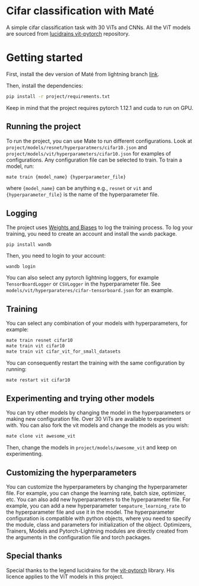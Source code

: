 # Cifar classification with Maté
A simple cifar classification task with 30 ViTs and CNNs. All the ViT models are sourced from [lucidrains vit-pytorch](https://github.com/lucidrains/vit-pytorch) repository. 

# Getting started
First, install the dev version of Maté from lightning branch [link](https://github.com/ilex-paraguariensis/yerbamate/tree/lightning).

Then, install the dependencies:
```bash
pip install -r project/requirements.txt
```
Keep in mind that the project requires pytorch 1.12.1 and cuda to run on GPU.

## Running the project
To run the project, you can use Mate to run different configurations. Look at `project/models/resnet/hyperparatmers/cifar10.json` and `project/models/vit/hyperparameters/cifar10.json` for examples of configurations. Any configuration file can be selected to train. To train a model, run:
```bash
mate train {model_name} {hyperparameter_file}
```
where `{model_name}` can be anything e.g., `resnet` or `vit` and `{hyperparameter_file}` is the name of the hyperparameter file.

## Logging
The project uses [Weights and Biases](https://wandb.ai/) to log the training process. To log your training, you need to create an account and install the `wandb` package. 
```
pip install wandb
```
Then, you need to login to your account:
```
wandb login
```

You can also select any pytorch lightning loggers, for example `TensorBoardLogger` or `CSVLogger` in the hyperparameter file. See `models/vit/hyperparateres/cifar-tensorboard.json` for an example.

## Training

You can select any combination of your models with hyperparameters, for example:
```bash
mate train resnet cifar10
mate train vit cifar10
mate train vit cifar_vit_for_small_datasets
```

You can consequently restart the training with the same configuration by running:
```bash
mate restart vit cifar10
```

## Experimenting and trying other models
You can try other models by changing the model in the hyperparameters or making new configuration file. Over 30 ViTs are available to experiment with. You can also fork the vit models and change the models as you wish:
```bash
mate clone vit awesome_vit
```
Then, change the models in `project/models/awesome_vit` and keep on experimenting.

## Customizing the hyperparameters
You can customize the hyperparameters by changing the hyperparameter file. For example, you can change the learning rate, batch size, optimizer, etc. You can also add new hyperparameters to the hyperparameter file. For example, you can add a new hyperparameter `tempature_learning_rate` to the hyperparameter file and use it in the model. The hyperparameter configuration is compatible with python objects, where you need to specify the module, class and parameters for initialization of the object. Optimizers, Trainers, Models and Pytorch-Lightning modules are directly created from the arguments in the configuration file and torch packages.

## Special thanks
Special thanks to the legend lucidrains for the [vit-pytorch](https://github.com/lucidrains/vit-pytorch) library. His licence applies to the ViT models in this project.
